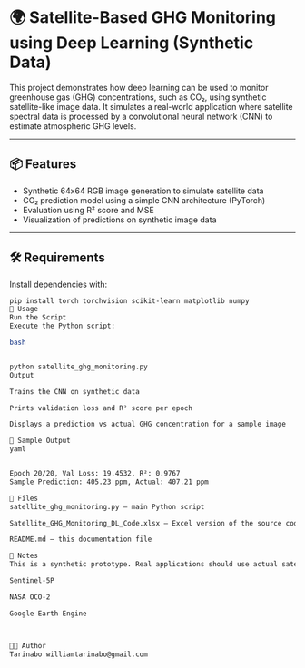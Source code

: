 # 🌍 Satellite-Based GHG Monitoring using Deep Learning (Synthetic Data)

This project demonstrates how deep learning can be used to monitor greenhouse gas (GHG) concentrations, such as CO₂, using synthetic satellite-like image data. It simulates a real-world application where satellite spectral data is processed by a convolutional neural network (CNN) to estimate atmospheric GHG levels.

---

## 📦 Features

- Synthetic 64x64 RGB image generation to simulate satellite data
- CO₂ prediction model using a simple CNN architecture (PyTorch)
- Evaluation using R² score and MSE
- Visualization of predictions on synthetic image data

---

## 🛠️ Requirements

Install dependencies with:

```bash
pip install torch torchvision scikit-learn matplotlib numpy
🚀 Usage
Run the Script
Execute the Python script:

bash


python satellite_ghg_monitoring.py
Output

Trains the CNN on synthetic data

Prints validation loss and R² score per epoch

Displays a prediction vs actual GHG concentration for a sample image

🧪 Sample Output
yaml


Epoch 20/20, Val Loss: 19.4532, R²: 0.9767
Sample Prediction: 405.23 ppm, Actual: 407.21 ppm

📁 Files
satellite_ghg_monitoring.py — main Python script

Satellite_GHG_Monitoring_DL_Code.xlsx — Excel version of the source code

README.md — this documentation file

📌 Notes
This is a synthetic prototype. Real applications should use actual satellite data from sources like:

Sentinel-5P

NASA OCO-2

Google Earth Engine



👨‍💻 Author
Tarinabo williamtarinabo@gmail.com

